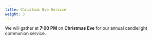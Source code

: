 ```yaml
---
title: Christmas Eve Service
weight: 3
---
```


We will gather at **7:00 PM** on **Christmas Eve** for our annual candlelight communion service.